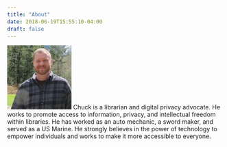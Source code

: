 ```yaml
---
title: "About"
date: 2018-06-19T15:55:10-04:00
draft: false
---
```

![Picture of Chuck](01af203-150x150.jpg )
Chuck is a librarian and digital privacy advocate. He works to promote access to information, privacy, and intellectual freedom within libraries. He has worked as an auto mechanic, a sword maker, and served as a US Marine. He strongly believes in the power of technology to empower individuals and works to make it more accessible to everyone.

